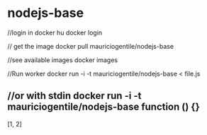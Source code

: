 nodejs-base
===========

//login in docker hu
docker login

// get the image
docker pull mauriciogentile/nodejs-base

//see available images
docker images

//Run worker
docker run -i -t mauriciogentile/nodejs-base < file.js

//or with stdin
docker run -i -t mauriciogentile/nodejs-base
function () {}
---
[1, 2]
